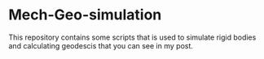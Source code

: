 # Mech-Geo-simulation

This repository contains some scripts that is used to simulate rigid bodies and calculating 
geodescis that you can see in my post. 